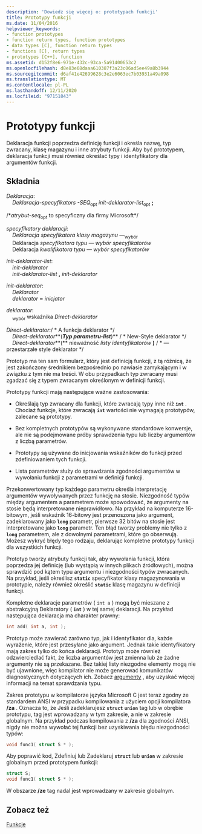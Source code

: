 ```yaml
---
description: 'Dowiedz się więcej o: prototypach funkcji'
title: Prototypy funkcji
ms.date: 11/04/2016
helpviewer_keywords:
- function prototypes
- function return types, function prototypes
- data types [C], function return types
- functions [C], return types
- prototypes [C++], function
ms.assetid: d152f8e6-971e-432c-93ca-5a91400653c2
ms.openlocfilehash: d8e83e68daaa610387f3a23c06ad5ee49a8b3944
ms.sourcegitcommit: d6af41e42699628c3e2e6063ec7b03931a49a098
ms.translationtype: MT
ms.contentlocale: pl-PL
ms.lasthandoff: 12/11/2020
ms.locfileid: "97151843"
---
```

# <a name="function-prototypes"></a>Prototypy funkcji

Deklaracja funkcji poprzedza definicję funkcji i określa nazwę, typ zwracany, klasę magazynu i inne atrybuty funkcji. Aby być prototypem, deklaracja funkcji musi również określać typy i identyfikatory dla argumentów funkcji.

## <a name="syntax"></a>Składnia

*Deklaracja*:<br/>
&nbsp;&nbsp;&nbsp;&nbsp;*Deklaracja-specyfikators* *-SEQ*<sub>opt</sub> *init-deklarator-list*<sub>opt</sub> **;**

/\**atrybut-seq*<sub>opt</sub> to specyficzny dla firmy Microsoft\*/

*specyfikatory deklaracji*:<br/>
&nbsp;&nbsp;&nbsp;&nbsp;*Deklaracja* *specyfikatora klasy magazynu* —<sub>wybór</sub> <br/>
&nbsp;&nbsp;&nbsp;&nbsp;Deklaracja *specyfikatora typu* *— wybór specyfikatorów*<sub></sub> <br/>
&nbsp;&nbsp;&nbsp;&nbsp;Deklaracja *kwalifikatora typu* *— wybór specyfikatorów*<sub></sub>

*init-deklarator-list*:<br/>
&nbsp;&nbsp;&nbsp;&nbsp;*init-deklarator*<br/>
&nbsp;&nbsp;&nbsp;&nbsp;*init-deklarator-list*  **,**  *init-deklarator*

*init-deklarator*:<br/>
&nbsp;&nbsp;&nbsp;&nbsp;*Deklarator*<br/>
&nbsp;&nbsp;&nbsp;&nbsp;*deklarator* **=** *inicjator*

*deklarator*:<br/>
&nbsp;&nbsp;&nbsp;&nbsp;<sub>wybór</sub> wskaźnika *Direct-deklarator*

*Direct-deklarator*:/ \* A funkcja deklarator \*/<br/>
&nbsp;&nbsp;&nbsp;&nbsp;*Direct-deklarator***(***Typ parametru-list***)**   / \* New-Style deklarator      \*/<br/>
&nbsp;&nbsp;&nbsp;&nbsp;*Direct-deklarator***(** nieważność *listy identyfikatorów*<sub></sub> **)**  / \* — przestarzałe style deklarator    \*/

Prototyp ma ten sam formularz, który jest definicją funkcji, z tą różnicą, że jest zakończony średnikiem bezpośrednio po nawiasie zamykającym i w związku z tym nie ma treści. W obu przypadkach typ zwracany musi zgadzać się z typem zwracanym określonym w definicji funkcji.

Prototypy funkcji mają następujące ważne zastosowania:

- Określają typ zwracany dla funkcji, które zwracają typy inne niż **`int`** . Chociaż funkcje, które zwracają **`int`** wartości nie wymagają prototypów, zalecane są prototypy.

- Bez kompletnych prototypów są wykonywane standardowe konwersje, ale nie są podejmowane próby sprawdzenia typu lub liczby argumentów z liczbą parametrów.

- Prototypy są używane do inicjowania wskaźników do funkcji przed zdefiniowaniem tych funkcji.

- Lista parametrów służy do sprawdzania zgodności argumentów w wywołaniu funkcji z parametrami w definicji funkcji.

Przekonwertowany typ każdego parametru określa interpretację argumentów wywoływanych przez funkcję na stosie. Niezgodność typów między argumentem a parametrem może spowodować, że argumenty na stosie będą interpretowane nieprawidłowo. Na przykład na komputerze 16-bitowym, jeśli wskaźnik 16-bitowy jest przenoszona jako argument, zadeklarowany jako **`long`** parametr, pierwsze 32 bitów na stosie jest interpretowane jako **`long`** parametr. Ten błąd tworzy problemy nie tylko z **`long`** parametrem, ale z dowolnymi parametrami, które go obserwują. Możesz wykryć błędy tego rodzaju, deklarując kompletne prototypy funkcji dla wszystkich funkcji.

Prototyp tworzy atrybuty funkcji tak, aby wywołania funkcji, która poprzedza jej definicję (lub wystąpią w innych plikach źródłowych), można sprawdzić pod kątem typu argumentu i niezgodności typów zwracanych. Na przykład, jeśli określisz **`static`** specyfikator klasy magazynowania w prototypie, należy również określić **`static`** klasę magazynu w definicji funkcji.

Kompletne deklaracje parametrów ( `int a` ) mogą być mieszane z abstrakcyjną Deklaratory ( **`int`** ) w tej samej deklaracji. Na przykład następująca deklaracja ma charakter prawny:

```C
int add( int a, int );
```

Prototyp może zawierać zarówno typ, jak i identyfikator dla, każde wyrażenie, które jest przesyłane jako argument. Jednak takie identyfikatory mają zakres tylko do końca deklaracji. Prototyp może również odzwierciedlać fakt, że liczba argumentów jest zmienna lub że żadne argumenty nie są przekazane. Bez takiej listy niezgodne elementy mogą nie być ujawnione, więc kompilator nie może generować komunikatów diagnostycznych dotyczących ich. Zobacz [argumenty](../c-language/arguments.md) , aby uzyskać więcej informacji na temat sprawdzania typu.

Zakres prototypu w kompilatorze języka Microsoft C jest teraz zgodny ze standardem ANSI w przypadku kompilowania z użyciem opcji kompilatora **/za** . Oznacza to, że Jeśli zadeklarujesz **`struct`** **`union`** tag lub w obrębie prototypu, tag jest wprowadzany w tym zakresie, a nie w zakresie globalnym. Na przykład podczas kompilowania z **/za** dla zgodności ANSI, nigdy nie można wywołać tej funkcji bez uzyskiwania błędu niezgodności typów:

```C
void func1( struct S * );
```

Aby poprawić kod, Zdefiniuj lub Zadeklaruj **`struct`** lub **`union`** w zakresie globalnym przed prototypem funkcji:

```C
struct S;
void func1( struct S * );
```

W obszarze **/ze** tag nadal jest wprowadzany w zakresie globalnym.

## <a name="see-also"></a>Zobacz też

[Funkcje](../c-language/functions-c.md)
